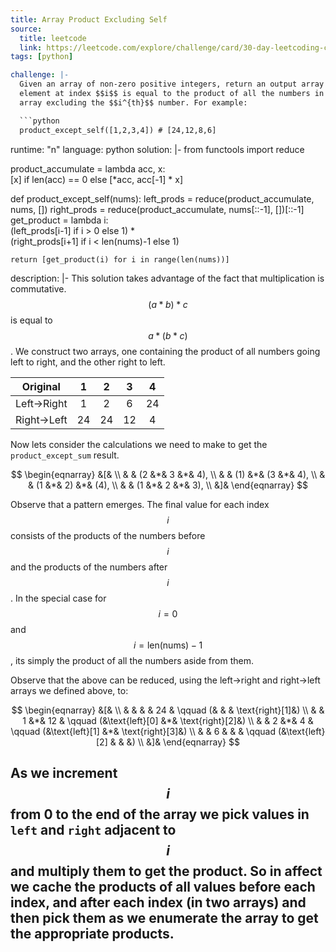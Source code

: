 ```yaml
---
title: Array Product Excluding Self
source:
  title: leetcode
  link: https://leetcode.com/explore/challenge/card/30-day-leetcoding-challenge/530/week-3/3300/
tags: [python]

challenge: |-
  Given an array of non-zero positive integers, return an output array with each
  element at index $$i$$ is equal to the product of all the numbers in the original
  array excluding the $$i^{th}$$ number. For example:

  ```python
  product_except_self([1,2,3,4]) # [24,12,8,6]
  ```

runtime: "n"
language: python
solution: |-
  from functools import reduce

  product_accumulate = lambda acc, x: \
    [x] if len(acc) == 0 else [*acc, acc[-1] * x]

  def product_except_self(nums):
    left_prods  = reduce(product_accumulate, nums, [])
    right_prods = reduce(product_accumulate, nums[::-1], [])[::-1]
    get_product = lambda i: \
      (left_prods[i-1]  if i > 0           else 1) * \
      (right_prods[i+1] if i < len(nums)-1 else 1)

    return [get_product(i) for i in range(len(nums))]

description: |-
  This solution takes advantage of the fact that multiplication is commutative.
  $$(a * b) * c$$ is equal to $$a * (b * c)$$. We construct two arrays, one
  containing the product of all numbers going left to right, and the other right
  to left.

  | Original    | 1  | 2  | 3  | 4  |
  |-------------|:--:|:--:|:--:|:--:|
  | Left->Right | 1  | 2  | 6  | 24 |
  | Right->Left | 24 | 24 | 12 | 4  |

  Now lets consider the calculations we need to make to get the `product_except_sum`
  result.

  $$
  \begin{eqnarray}
    &[& \\
    & & (2  &*& 3  &*& 4), \\
    & & (1) &*& (3 &*& 4), \\
    & & (1  &*& 2) &*& (4), \\
    & & (1  &*& 2  &*& 3), \\
    &]&
  \end{eqnarray}
  $$

  Observe that a pattern emerges. The final value for each index $$i$$ consists of
  the products of the numbers before $$i$$ and the products of the numbers after
  $$i$$. In the special case for $$i = 0$$ and $$i = \text{len(nums)}-1$$, its simply
  the product of all the numbers aside from them.

  Observe that the above can be reduced, using the left->right and right->left
  arrays we defined above, to:

  $$
  \begin{eqnarray}
    &[& \\
    & &   & & 24 & \qquad (&               & & \text{right}[1]&) \\
    & & 1 &*& 12 & \qquad (&\text{left}[0] &*& \text{right}[2]&) \\
    & & 2 &*& 4  & \qquad (&\text{left}[1] &*& \text{right}[3]&) \\
    & & 6 & &    & \qquad (&\text{left}[2] & &                &) \\
    &]&
  \end{eqnarray}
  $$

  As we increment $$i$$ from 0 to the end of the array we pick values in `left` and
  `right` adjacent to $$i$$ and multiply them to get the product. So in affect we
  cache the products of all values before each index, and after each index (in two
  arrays) and then pick them as we enumerate the array to get the appropriate products.
---
```

